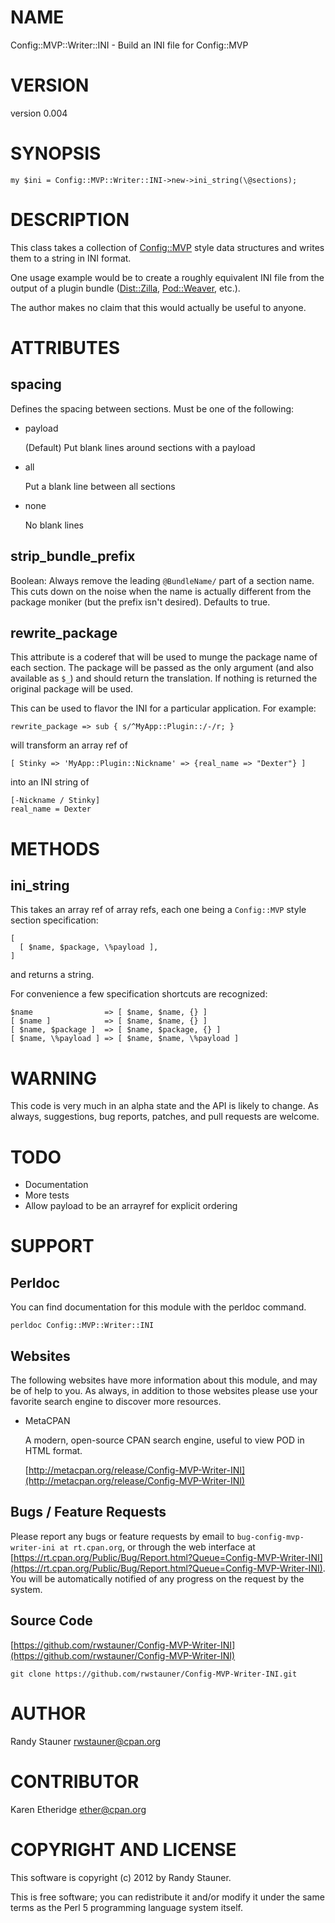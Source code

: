 # NAME

Config::MVP::Writer::INI - Build an INI file for Config::MVP

# VERSION

version 0.004

# SYNOPSIS

    my $ini = Config::MVP::Writer::INI->new->ini_string(\@sections);

# DESCRIPTION

This class takes a collection of [Config::MVP](https://metacpan.org/pod/Config::MVP) style data structures
and writes them to a string in INI format.

One usage example would be to create a roughly equivalent INI file
from the output of a plugin bundle ([Dist::Zilla](https://metacpan.org/pod/Dist::Zilla), [Pod::Weaver](https://metacpan.org/pod/Pod::Weaver), etc.).

The author makes no claim that this would actually be useful to anyone.

# ATTRIBUTES

## spacing

Defines the spacing between sections.
Must be one of the following:

- payload

    (Default) Put blank lines around sections with a payload

- all

    Put a blank line between all sections

- none

    No blank lines

## strip\_bundle\_prefix

Boolean: Always remove the leading `@BundleName/` part of a section name.
This cuts down on the noise when the name is actually different
from the package moniker (but the prefix isn't desired).  Defaults to true.

## rewrite\_package

This attribute is a coderef that will be used to munge the package name
of each section.  The package will be passed as the only argument
(and also available as `$_`) and should return the translation.
If nothing is returned the original package will be used.

This can be used to flavor the INI for a particular application.
For example:

    rewrite_package => sub { s/^MyApp::Plugin::/-/r; }

will transform an array ref of

    [ Stinky => 'MyApp::Plugin::Nickname' => {real_name => "Dexter"} ]

into an INI string of

    [-Nickname / Stinky]
    real_name = Dexter

# METHODS

## ini\_string

This takes an array ref of array refs,
each one being a `Config::MVP` style section specification:

    [
      [ $name, $package, \%payload ],
    ]

and returns a string.

For convenience a few specification shortcuts are recognized:

    $name                => [ $name, $name, {} ]
    [ $name ]            => [ $name, $name, {} ]
    [ $name, $package ]  => [ $name, $package, {} ]
    [ $name, \%payload ] => [ $name, $name, \%payload ]

# WARNING

This code is very much in an alpha state and the API is likely to change.
As always, suggestions, bug reports, patches, and pull requests are welcome.

# TODO

- Documentation
- More tests
- Allow payload to be an arrayref for explicit ordering

# SUPPORT

## Perldoc

You can find documentation for this module with the perldoc command.

    perldoc Config::MVP::Writer::INI

## Websites

The following websites have more information about this module, and may be of help to you. As always,
in addition to those websites please use your favorite search engine to discover more resources.

- MetaCPAN

    A modern, open-source CPAN search engine, useful to view POD in HTML format.

    [http://metacpan.org/release/Config-MVP-Writer-INI](http://metacpan.org/release/Config-MVP-Writer-INI)

## Bugs / Feature Requests

Please report any bugs or feature requests by email to `bug-config-mvp-writer-ini at rt.cpan.org`, or through
the web interface at [https://rt.cpan.org/Public/Bug/Report.html?Queue=Config-MVP-Writer-INI](https://rt.cpan.org/Public/Bug/Report.html?Queue=Config-MVP-Writer-INI). You will be automatically notified of any
progress on the request by the system.

## Source Code

[https://github.com/rwstauner/Config-MVP-Writer-INI](https://github.com/rwstauner/Config-MVP-Writer-INI)

    git clone https://github.com/rwstauner/Config-MVP-Writer-INI.git

# AUTHOR

Randy Stauner <rwstauner@cpan.org>

# CONTRIBUTOR

Karen Etheridge <ether@cpan.org>

# COPYRIGHT AND LICENSE

This software is copyright (c) 2012 by Randy Stauner.

This is free software; you can redistribute it and/or modify it under
the same terms as the Perl 5 programming language system itself.
